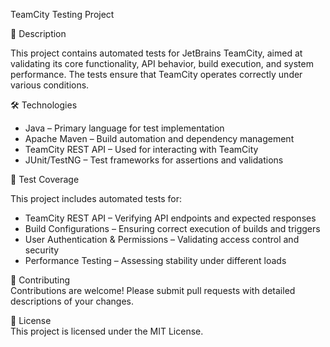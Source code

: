 TeamCity Testing Project

📌 Description 

This project contains automated tests for JetBrains TeamCity, aimed at validating its core functionality, API behavior, build execution, and system performance. The tests ensure that TeamCity operates correctly under various conditions.

🛠️ Technologies
- Java – Primary language for test implementation 
- Apache Maven – Build automation and dependency management 
- TeamCity REST API – Used for interacting with TeamCity 
- JUnit/TestNG – Test frameworks for assertions and validations

🔧 Test Coverage

This project includes automated tests for:

- TeamCity REST API – Verifying API endpoints and expected responses 
- Build Configurations – Ensuring correct execution of builds and triggers 
- User Authentication & Permissions – Validating access control and security 
- Performance Testing – Assessing stability under different loads

🤝 Contributing \
Contributions are welcome! Please submit pull requests with detailed descriptions of your changes.

📄 License \
This project is licensed under the MIT License.
